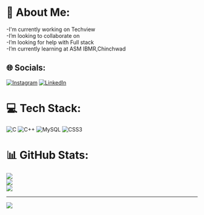 # 💫 About Me:
-I'm currently working on Techview <br>-I’m looking to collaborate on<br>-I’m looking for help with Full stack <br>-I’m currently learning at ASM IBMR,Chinchwad<br>


## 🌐 Socials:
[![Instagram](https://img.shields.io/badge/Instagram-%23E4405F.svg?logo=Instagram&logoColor=white)](https://instagram.com/chaitali.pandharpure6) [![LinkedIn](https://img.shields.io/badge/LinkedIn-%230077B5.svg?logo=linkedin&logoColor=white)](https://linkedin.com/in/chaitali-pandharpure6) 

# 💻 Tech Stack:
![C](https://img.shields.io/badge/c-%2300599C.svg?style=for-the-badge&logo=c&logoColor=white) ![C++](https://img.shields.io/badge/c++-%2300599C.svg?style=for-the-badge&logo=c%2B%2B&logoColor=white) ![MySQL](https://img.shields.io/badge/mysql-%2300000f.svg?style=for-the-badge&logo=mysql&logoColor=white) ![CSS3](https://img.shields.io/badge/css3-%231572B6.svg?style=for-the-badge&logo=css3&logoColor=white)
# 📊 GitHub Stats:
![](https://github-readme-stats.vercel.app/api?username=Chaitali6&theme=merko&hide_border=false&include_all_commits=false&count_private=false)<br/>
![](https://github-readme-streak-stats.herokuapp.com/?user=Chaitali6&theme=merko&hide_border=false)<br/>
![](https://github-readme-stats.vercel.app/api/top-langs/?username=Chaitali6&theme=merko&hide_border=false&include_all_commits=false&count_private=false&layout=compact)

---
[![](https://visitcount.itsvg.in/api?id=Chaitali6&icon=0&color=0)](https://visitcount.itsvg.in)

<!-- Proudly created with GPRM ( https://gprm.itsvg.in ) -->
